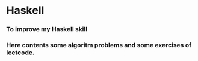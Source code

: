 # Haskell
### To improve my Haskell skill 
### Here contents some algoritm problems and some exercises of leetcode. 
